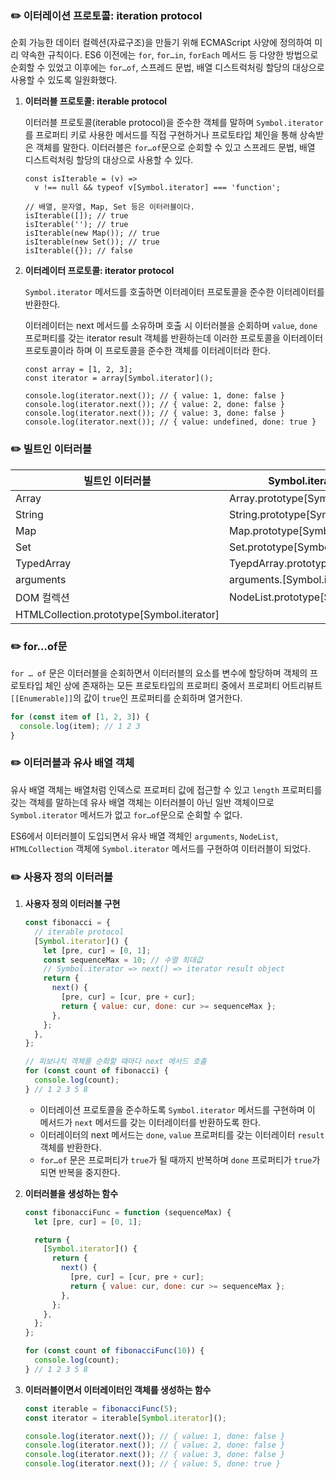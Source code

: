 ### ✏️ 이터레이션 프로토콜: iteration protocol

순회 가능한 데이터 컬렉션(자료구조)을 만들기 위해 ECMAScript 사양에 정의하여 미리 약속한 규칙이다. ES6 이전에는 `for`, `for…in`, `forEach` 메서드 등 다양한 방법으로 순회할 수 있었고 이후에는 `for…of`, 스프레드 문법, 배열 디스트럭처링 할당의 대상으로 사용할 수 있도록 일원화했다.

1. **이터러블 프로토콜: iterable protocol**

   이터러블 프로토콜(iterable protocol)을 준수한 객체를 말하며 `Symbol.iterator`를 프로퍼티 키로 사용한 메서드를 직접 구현하거나 프로토타입 체인을 통해 상속받은 객체를 말한다. 이터러블은 `for…of`문으로 순회할 수 있고 스프레드 문법, 배열 디스트럭처링 할당의 대상으로 사용할 수 있다.

   ```
   const isIterable = (v) =>
     v !== null && typeof v[Symbol.iterator] === 'function';

   // 배열, 문자열, Map, Set 등은 이터러블이다.
   isIterable([]); // true
   isIterable(''); // true
   isIterable(new Map()); // true
   isIterable(new Set()); // true
   isIterable({}); // false
   ```

2. **이터레이터 프로토콜: iterator protocol**

   `Symbol.iterator` 메서드를 호출하면 이터레이터 프로토콜을 준수한 이터레이터를 반환한다.

   이터레이터는 next 메서드를 소유하며 호출 시 이터러블을 순회하며 `value`, `done` 프로퍼티를 갖는 iterator result 객체를 반환하는데 이러한 프로토콜을 이터레이터 프로토콜이라 하며 이 프로토콜을 준수한 객체를 이터레이터라 한다.

   ```
   const array = [1, 2, 3];
   const iterator = array[Symbol.iterator]();

   console.log(iterator.next()); // { value: 1, done: false }
   console.log(iterator.next()); // { value: 2, done: false }
   console.log(iterator.next()); // { value: 3, done: false }
   console.log(iterator.next()); // { value: undefined, done: true }
   ```

### ✏️ 빌트인 이터러블

| 빌트인 이터러블                           | Symbol.iterator 메서드                |
| ----------------------------------------- | ------------------------------------- |
| Array                                     | Array.prototype[Symbol.iterator]      |
| String                                    | String.prototype[Symbol.iterator]     |
| Map                                       | Map.prototype[Symbol.iterator]        |
| Set                                       | Set.prototype[Symbol.iterator]        |
| TypedArray                                | TyepdArray.prototype[Symbol.iterator] |
| arguments                                 | arguments.[Symbol.iterator]           |
| DOM 컬렉션                                | NodeList.prototype[Symbol.iterator]   |
| HTMLCollection.prototype[Symbol.iterator] |

### ✏️ for…of문

`for … of` 문은 이터러블을 순회하면서 이터러블의 요소를 변수에 할당하며 객체의 프로토타입 체인 상에 존재하는 모든 프로토타입의 프로퍼티 중에서 프로퍼티 어트리뷰트 `[[Enumerable]]`의 값이 `true`인 프로퍼티를 순회하며 열거한다.

```jsx
for (const item of [1, 2, 3]) {
  console.log(item); // 1 2 3
}
```

### ✏️ 이터러블과 유사 배열 객체

유사 배열 객체는 배열처럼 인덱스로 프로퍼티 값에 접근할 수 있고 `length` 프로퍼티를 갖는 객체를 말하는데 유사 배열 객체는 이터러블이 아닌 일반 객체이므로 `Symbol.iterator` 메서드가 없고 `for…of`문으로 순회할 수 없다.

ES6에서 이터러블이 도입되면서 유사 배열 객체인 `arguments`, `NodeList`, `HTMLCollection` 객체에 `Symbol.iterator` 메서드를 구현하여 이터러블이 되었다.

### ✏️ 사용자 정의 이터러블

1. **사용자 정의 이터러블 구현**

   ```jsx
   const fibonacci = {
     // iterable protocol
     [Symbol.iterator]() {
       let [pre, cur] = [0, 1];
       const sequenceMax = 10; // 수열 최대값
       // Symbol.iterator => next() => iterator result object
       return {
         next() {
           [pre, cur] = [cur, pre + cur];
           return { value: cur, done: cur >= sequenceMax };
         },
       };
     },
   };

   // 피보나치 객체를 순회할 때마다 next 메서드 호출
   for (const count of fibonacci) {
     console.log(count);
   } // 1 2 3 5 8
   ```

   - 이터레이션 프로토콜을 준수하도록 `Symbol.iterator` 메서드를 구현하며 이 메서드가 `next` 메서드를 갖는 이터레이터를 반환하도록 한다.
   - 이터레이터의 next 메서드는 `done`, `value` 프로퍼티를 갖는 이터레이터 `result` 객체를 반환한다.
   - `for…of` 문은 프로퍼티가 `true`가 될 때까지 반복하며 `done` 프로퍼티가 `true`가 되면 반복을 중지한다.

2. **이터러블을 생성하는 함수**

   ```jsx
   const fibonacciFunc = function (sequenceMax) {
     let [pre, cur] = [0, 1];

     return {
       [Symbol.iterator]() {
         return {
           next() {
             [pre, cur] = [cur, pre + cur];
             return { value: cur, done: cur >= sequenceMax };
           },
         };
       },
     };
   };

   for (const count of fibonacciFunc(10)) {
     console.log(count);
   } // 1 2 3 5 8
   ```

3. **이터러블이면서 이터레이터인 객체를 생성하는 함수**

   ```jsx
   const iterable = fibonacciFunc(5);
   const iterator = iterable[Symbol.iterator]();

   console.log(iterator.next()); // { value: 1, done: false }
   console.log(iterator.next()); // { value: 2, done: false }
   console.log(iterator.next()); // { value: 3, done: false }
   console.log(iterator.next()); // { value: 5, done: true }
   ```

